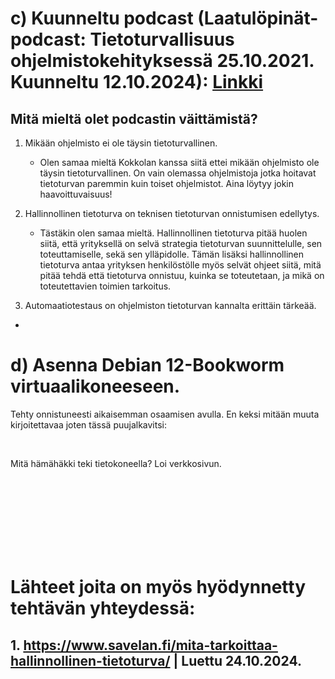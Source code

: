 















# c) Kuunneltu podcast (Laatulöpinät-podcast: Tietoturvallisuus ohjelmistokehityksessä 25.10.2021. Kuunneltu 12.10.2024): [Linkki](https://www.arter.fi/podcast/laatulopinat-podcast-tietoturvallisuus-ohjelmistokehityksessa-tarkastele-kokonaisuutta-ja-hyodynna-viitekehykset/)
  
   ## Mitä mieltä olet podcastin väittämistä?
   

1. Mikään ohjelmisto ei ole täysin tietoturvallinen.
   - Olen samaa mieltä Kokkolan kanssa siitä ettei mikään ohjelmisto ole täysin tietoturvallinen. On vain olemassa ohjelmistoja jotka hoitavat tietoturvan paremmin kuin toiset ohjelmistot. Aina löytyy jokin haavoittuvaisuus!
  
2. Hallinnollinen tietoturva on teknisen tietoturvan onnistumisen edellytys.
   - Tästäkin olen samaa mieltä. Hallinnollinen tietoturva pitää huolen siitä, että yrityksellä on selvä strategia tietoturvan suunnittelulle, sen toteuttamiselle, sekä sen ylläpidolle. Tämän lisäksi hallinnollinen tietoturva antaa yrityksen henkilöstölle myös selvät ohjeet siitä, mitä pitää tehdä että tietoturva onnistuu, kuinka se toteutetaan, ja mikä on toteutettavien toimien tarkoitus.

3. Automaatiotestaus on ohjelmiston tietoturvan kannalta erittäin tärkeää.
  -





# d) Asenna Debian 12-Bookworm virtuaalikoneeseen.

Tehty onnistuneesti aikaisemman osaamisen avulla. En keksi mitään muuta kirjoitettavaa joten tässä puujalkavitsi: 

<br/>

Mitä hämähäkki teki tietokoneella?
Loi verkkosivun.

<br/>
<br/>
<br/>
<br/>
<br/>
<br/>
<br/>

# Lähteet joita on myös hyödynnetty tehtävän yhteydessä:

## 1. https://www.savelan.fi/mita-tarkoittaa-hallinnollinen-tietoturva/ | Luettu 24.10.2024.


